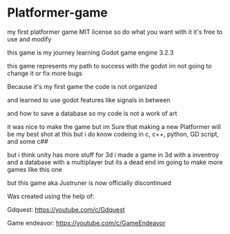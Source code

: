# Platformer-game

my first platformer game MIT license so do what you want with it it's free to use and modify

this game is my journey learning Godot game engine 3.2.3

this game represents my path to success with the godot im not going to change it or fix more bugs

Because it's my first game the code is not organized

and learned to use godot features like signals in between

and how to save a database so my code is not a work of art

it was nice to make the game but im Sure that making a new Platformer will be my best shot at this but i do know codeing in c, c++, python, GD script, and some c##

but i think unity has more stuff for 3d i made a game in 3d with a inventroy and a database with a multiplayer but its a dead end im going to make more games like this one

but this game aka Justruner is now officially discontinued

Was created using the help of:

Gdquest:
https://youtube.com/c/Gdquest

Game endeavor:
https://youtube.com/c/GameEndeavor
